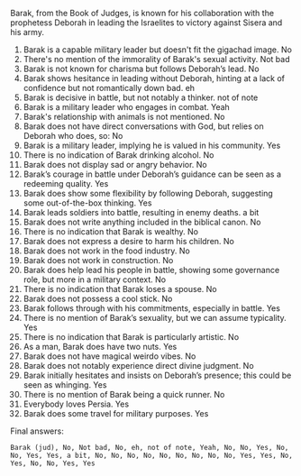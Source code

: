 Barak, from the Book of Judges, is known for his collaboration with the prophetess Deborah in leading the Israelites to victory against Sisera and his army.

1. Barak is a capable military leader but doesn't fit the gigachad image. No
2. There's no mention of the immorality of Barak's sexual activity. Not bad
3. Barak is not known for charisma but follows Deborah’s lead. No
4. Barak shows hesitance in leading without Deborah, hinting at a lack of confidence but not romantically down bad. eh
5. Barak is decisive in battle, but not notably a thinker. not of note
6. Barak is a military leader who engages in combat. Yeah
7. Barak's relationship with animals is not mentioned. No
8. Barak does not have direct conversations with God, but relies on Deborah who does, so: No
9. Barak is a military leader, implying he is valued in his community. Yes
10. There is no indication of Barak drinking alcohol. No
11. Barak does not display sad or angry behavior. No
12. Barak’s courage in battle under Deborah’s guidance can be seen as a redeeming quality. Yes
13. Barak does show some flexibility by following Deborah, suggesting some out-of-the-box thinking. Yes
14. Barak leads soldiers into battle, resulting in enemy deaths. a bit
15. Barak does not write anything included in the biblical canon. No
16. There is no indication that Barak is wealthy. No
17. Barak does not express a desire to harm his children. No
18. Barak does not work in the food industry. No
19. Barak does not work in construction. No
20. Barak does help lead his people in battle, showing some governance role, but more in a military context. No
21. There is no indication that Barak loses a spouse. No
22. Barak does not possess a cool stick. No
23. Barak follows through with his commitments, especially in battle. Yes
24. There is no mention of Barak’s sexuality, but we can assume typicality. Yes
25. There is no indication that Barak is particularly artistic. No
26. As a man, Barak does have two nuts. Yes
27. Barak does not have magical weirdo vibes. No
28. Barak does not notably experience direct divine judgment. No
29. Barak initially hesitates and insists on Deborah’s presence; this could be seen as whinging. Yes
30. There is no mention of Barak being a quick runner. No
31. Everybody loves Persia. Yes
32. Barak does some travel for military purposes. Yes

Final answers:

```Barak (jud), No, Not bad, No, eh, not of note, Yeah, No, No, Yes, No, No, Yes, Yes, a bit, No, No, No, No, No, No, No, No, No, Yes, Yes, No, Yes, No, No, Yes, Yes```